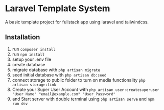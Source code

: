 # Laravel Template System

A basic template project for fullstack app using laravel and tailwindcss.

## Installation

1. run `composer install`
2. run `npm install`
3. setup your .env file
4. create database
5. migrate database with `php artisan migrate`
6. seed initial database with `php artisan db:seed`
7. connect storage to public folder to turn on media functionality
   `php artisan storage:link`
8. Create your Super User Account with `php artisan user:createsuperuser "User Name" "email@example.com" "User_Password"`
9. and Start server with double terminal using `php artisan serve` and `npm run dev`
